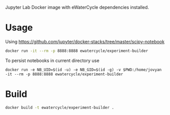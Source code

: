 Jupyter Lab Docker image with eWaterCycle dependencies installed.

# Usage

Using https://github.com/jupyter/docker-stacks/tree/master/scipy-notebook

```bash
docker run -it --rm -p 8888:8888 ewatercycle/experiment-builder
```

To persist notebooks in current directory use
```
docker run -e NB_UID=$(id -u) -e NB_GID=$(id -g) -v $PWD:/home/jovyan -it --rm -p 8888:8888 ewatercycle/experiment-builder
```

# Build

```bash
docker build -t ewatercycle/experiment-builder .
```
